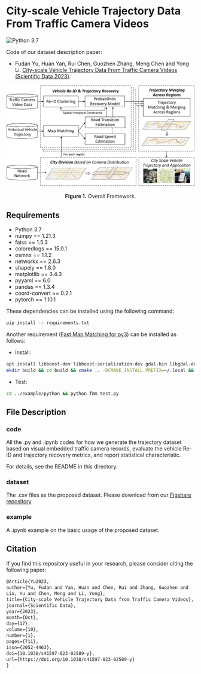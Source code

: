 # City-scale Vehicle Trajectory Data From Traffic Camera Videos

![Python 3.7](https://img.shields.io/badge/python-3.7-green.svg?style=plastic)

Code of our dataset description paper:

- Fudan Yu, Huan Yan, Rui Chen, Guozhen Zhang, Meng Chen and Yong Li. [City-scale Vehicle Trajectory Data From Traffic Camera Videos (Scientific Data 2023)](https://doi.org/10.1038/s41597-023-02589-y). 

<p align="center">
<img src=".\img\framework.png" height = "" alt="" align=center />
<br><br>
<b>Figure 1.</b> Overall Framework.
</p>

## Requirements

- Python 3.7
- numpy == 1.21.3
- faiss == 1.5.3
- coloredlogs == 15.0.1
- osmnx == 1.1.2
- networkx == 2.6.3
- shapely == 1.8.0
- matplotlib == 3.4.3
- pyyaml == 6.0
- pandas == 1.3.4
- coord-convert == 0.2.1
- pytorch == 1.10.1

These dependencies can be installed using the following command:

```bash
pip install -r requirements.txt
```

Another requirement ([Fast Map Matching for py3](https://github.com/John-Ao/fmm)) can be installed as follows:

- Install:

```bash
apt install libboost-dev libboost-serialization-dev gdal-bin libgdal-dev make cmake libbz2-dev libexpat1-dev swig python-dev
mkdir build && cd build && cmake .. -DCMAKE_INSTALL_PREFIX=~/.local && make -j32 && make install
```

- Test:

```bash
cd ../example/python && python fmm test.py
```

## File Description

### code

All the .py and .ipynb codes for how we generate the trajectory dataset based on visual embedded traffic camera records, evaluate the vehicle Re-ID and trajectory recovery metrics, and report statistical characteristic.

For details, see the README in this directory.

### dataset

The .csv files as the proposed dataset. Please download from our [Figshare repository](https://doi.org/10.6084/m9.figshare.c.6676199.v1).

### example

A .ipynb example on the basic usage of the proposed dataset.

## Citation
If you find this repository useful in your research, please consider citing the following paper:
```
@Article{Yu2023,
author={Yu, Fudan and Yan, Huan and Chen, Rui and Zhang, Guozhen and Liu, Yu and Chen, Meng and Li, Yong},
title={City-scale Vehicle Trajectory Data from Traffic Camera Videos},
journal={Scientific Data},
year={2023},
month={Oct},
day={17},
volume={10},
number={1},
pages={711},
issn={2052-4463},
doi={10.1038/s41597-023-02589-y},
url={https://doi.org/10.1038/s41597-023-02589-y}
}
```